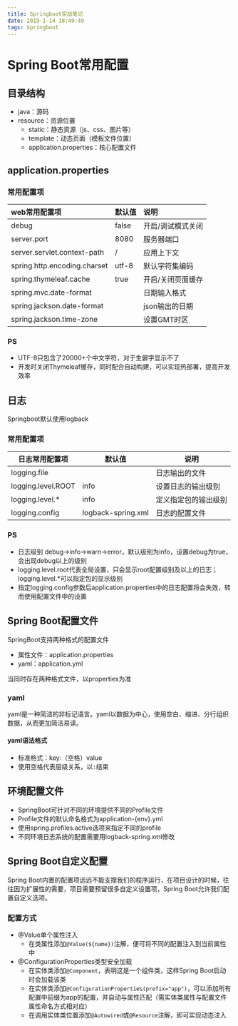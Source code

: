 ```yaml
---
title: Springboot实战笔记
date: 2019-1-14 18:49:49
tags: Springboot
---
```


# Spring Boot常用配置

## 目录结构

- java：源码
- resource：资源位置
  - static：静态资源（js、css、图片等）
  - template：动态页面（模板文件位置）
  - application.properties：核心配置文件

## application.properties

### 常用配置项

| web常用配置项                | 默认值 | 说明              |
| :--------------------------- | :----- | :---------------- |
| debug                        | false  | 开启/调试模式关闭 |
| server.port                  | 8080   | 服务器端口        |
| server.servlet.context-path  | /      | 应用上下文        |
| spring.http.encoding.charset | utf-8  | 默认字符集编码    |
| spring.thymeleaf.cache       | true   | 开启/关闭页面缓存 |
| spring.mvc.date-format       |        | 日期输入格式      |
| spring.jackson.date-format   |        | json输出的日期    |
| spring.jackson.time-zone     |        | 设置GMT时区       |

### PS

- UTF-8只包含了20000+个中文字符，对于生僻字显示不了
- 开发时关闭Thymeleaf缓存，同时配合自动构建，可以实现热部署，提高开发效率

## 日志

Springboot默认使用logback

### 常用配置项

| 日志常用配置项     | 默认值             | 说明                 |
| ------------------ | ------------------ | -------------------- |
| logging.file       |                    | 日志输出的文件       |
| logging.level.ROOT | info               | 设置日志的输出级别   |
| logging.level.*    | info               | 定义指定包的输出级别 |
| logging.config     | logback-spring.xml | 日志的配置文件       |

### PS

- 日志级别 debug->info->warn->error，默认级别为info，设置debug为true，会出现debug以上的级别
- logging.level.root代表全局设置，只会显示root配置级别及以上的日志；logging.level.*可以指定包的显示级别
- 指定logging.config参数后application.properties中的日志配置将会失效，转而使用配置文件中的设置



## Spring Boot配置文件

SpringBoot支持两种格式的配置文件

- 属性文件：application.properties
- yaml：application.yml

当同时存在两种格式文件，以properties为准

### yaml

yaml是一种简洁的非标记语言。yaml以数据为中心，使用空白、缩进、分行组织数据，从而更加简洁易读。

#### yaml语法格式

- 标准格式：key:（空格）value
- 使用空格代表层级关系，以`:`结束

## 环境配置文件

- SpringBoot可针对不同的环境提供不同的Profile文件
- Profile文件的默认命名格式为application-{env}.yml
- 使用spring.profiles.active选项来指定不同的profile
- 不同环境日志系统的配置需要用logback-spring.xml修改

## Spring Boot自定义配置

Spring Boot内置的配置项远远不能支撑我们的程序运行，在项目设计的时候，往往因为扩展性的需要，项目需要预留很多自定义设置项，Spring Boot允许我们配置自定义选项。

### 配置方式

- @Value单个属性注入
  - 在类属性添加`@Value(${name})`注解，便可将不同的配置注入到当前属性中
- @ConfigurationProperties类型安全加载
  - 在实体类添加`@Component`，表明这是一个组件类，这样Spring Boot启动时会加载该类
  - 在实体类添加`@ConfigurationProperties(prefix="app")`，可以添加所有配置中前缀为app的配置，并自动与属性匹配（需实体类属性与配置文件属性命名方式相对应）
  - 在调用实体类位置添加`@Autowired`或`@Resource`注解，即可实现动态注入